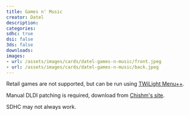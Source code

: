 ```yaml
---
title: Games n' Music
creator: Datel
description:
categories:
sdhc: true
dsi: false
3ds: false
downloads:
images:
- url: /assets/images/cards/datel-games-n-music/front.jpeg
- url: /assets/images/cards/datel-games-n-music/back.jpeg
---
```

Retail games are not supported, but can be run using [TWiLight Menu++](https://wiki.ds-homebrew.com/twilightmenu/).

Manual DLDI patching is required, download from [Chishm's site](https://www.chishm.com/DLDI/index.html).

SDHC may not always work.
